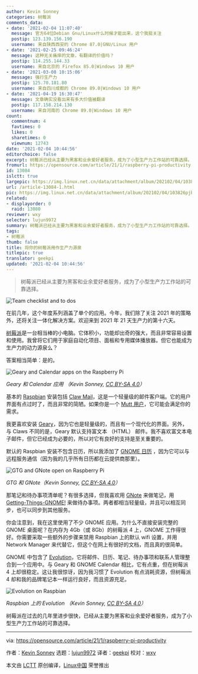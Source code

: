 ```yaml
---
author: Kevin Sonney
categories: 树莓派
comments_data:
- date: '2021-02-04 11:07:40'
  message: 官方64位Debian Gnu/Linux什么时候才能出来，这个我挺关注
  postip: 123.139.156.190
  username: 来自陕西西安的 Chrome 87.0|GNU/Linux 用户
- date: '2021-02-25 09:46:24'
  message: 这种无关痛痒的文章，有翻译的价值吗？
  postip: 114.255.144.33
  username: 来自北京的 Firefox 85.0|Windows 10 用户
- date: '2021-03-08 10:15:06'
  message: 强行生产力
  postip: 125.70.181.80
  username: 来自四川成都的 Chrome 89.0|Windows 10 用户
- date: '2021-04-19 16:30:47'
  message: 文章确实没看出来有多大价值被翻译
  postip: 117.158.214.130
  username: 来自河南的 Chrome 89.0|Windows 10 用户
count:
  commentnum: 4
  favtimes: 0
  likes: 0
  sharetimes: 0
  viewnum: 12743
date: '2021-02-04 10:44:56'
editorchoice: false
excerpt: 树莓派已经从主要为黑客和业余爱好者服务，成为了小型生产力工作站的可靠选择。
fromurl: https://opensource.com/article/21/1/raspberry-pi-productivity
id: 13084
islctt: true
largepic: https://img.linux.net.cn/data/attachment/album/202102/04/103826pjbxb7j1m8ok6ezf.jpg
url: /article-13084-1.html
pic: https://img.linux.net.cn/data/attachment/album/202102/04/103826pjbxb7j1m8ok6ezf.jpg.thumb.jpg
related:
- displayorder: 0
  raid: 13080
reviewer: wxy
selector: lujun9972
summary: 树莓派已经从主要为黑客和业余爱好者服务，成为了小型生产力工作站的可靠选择。
tags:
- 树莓派
thumb: false
title: 将你的树莓派用作生产力源泉
titlepic: true
translator: geekpi
updated: '2021-02-04 10:44:56'
---
```



> 
> 树莓派已经从主要为黑客和业余爱好者服务，成为了小型生产力工作站的可靠选择。
> 
> 
> 


![](https://img.linux.net.cn/data/attachment/album/202102/04/103826pjbxb7j1m8ok6ezf.jpg "Team checklist and to dos")


在前几年，这个年度系列涵盖了单个的应用。今年，我们除了关注 2021 年的策略外，还将关注一体化解决方案。欢迎来到 2021 年 21 天生产力的第十六天。


[树莓派](https://www.raspberrypi.org/)是一台相当棒的小电脑。它体积小，功能却出奇的强大，而且非常容易设置和使用。我曾将它们用于家庭自动化项目、面板和专用媒体播放器。但它也能成为生产力的动力源泉么？


答案相当简单：是的。


![Geary and Calendar apps on the Raspberry Pi](https://img.linux.net.cn/data/attachment/album/202102/04/103433i0dllltoqhavqr0q.jpg)


*Geary 和 Calendar 应用 （Kevin Sonney, [CC BY-SA 4.0](https://creativecommons.org/licenses/by-sa/4.0/)）*


基本的 [Raspbian](https://www.raspbian.org/) 安装包括 [Claw Mail](https://www.claws-mail.org/)，这是一个轻量级的邮件客户端。它的用户界面有点过时了，而且非常的简陋。如果你是一个 [Mutt 用户](http://www.mutt.org/)，它可能会满足你的需求。


我更喜欢安装 [Geary](https://wiki.gnome.org/Apps/Geary)，因为它也是轻量级的，而且有一个现代化的界面。另外，与 Claws 不同的是，Geary 默认支持富文本 （HTML） 邮件。我不喜欢富文本电子邮件，但它已经成为必要的，所以对它有良好的支持是至关重要的。


默认的 Raspbian 安装不包含日历，所以我添加了 [GNOME 日历](https://wiki.gnome.org/Apps/Calendar) ，因为它可以与远程服务通信（因为我的几乎所有日历都在云提供商那里）。


![GTG and GNote open on Raspberry Pi](https://img.linux.net.cn/data/attachment/album/202102/04/104029je999sg159vgdvpp.jpg)


*GTG 和 GNote（Kevin Sonney, [CC BY-SA 4.0](https://creativecommons.org/licenses/by-sa/4.0/)）*


那笔记和待办事项清单呢？有很多选择，但我喜欢用 [GNote](https://wiki.gnome.org/Apps/Gnote) 来做笔记，用 [Getting-Things-GNOME!](https://wiki.gnome.org/Apps/GTG) 来做待办事项。两者都相当轻量级，并且可以相互同步，也可以同步到其他服务。


你会注意到，我在这里使用了不少 GNOME 应用。为什么不直接安装完整的 GNOME 桌面呢？在内存为 4Gb（或 8Gb）的树莓派 4 上，GNOME 工作得很好。你需要采取一些额外的步骤来禁用 Raspbian 上的默认 wifi 设置，并用 Network Manager 来代替它，但这个在网上有很好的文档，而且真的很简单。


GNOME 中包含了 [Evolution](https://opensource.com/business/18/1/desktop-email-clients)，它将邮件、日历、笔记、待办事项和联系人管理整合到一个应用中。与 Geary 和 GNOME Calendar 相比，它有点重，但在树莓派 4 上却很稳定。这让我很惊讶，因为我习惯了 Evolution 有点消耗资源，但树莓派 4 却和我的品牌笔记本一样运行良好，而且资源充足。


![Evolution on Raspbian](https://img.linux.net.cn/data/attachment/album/202102/04/104447oexluxl868kgl3gl.jpg)


*Raspbian 上的 Evolution （Kevin Sonney, [CC BY-SA 4.0](https://creativecommons.org/licenses/by-sa/4.0/)）*


树莓派在过去的几年里进步很快，已经从主要为黑客和业余爱好者服务，成为了小型生产力工作站的可靠选择。




---


via: <https://opensource.com/article/21/1/raspberry-pi-productivity>


作者：[Kevin Sonney](https://opensource.com/users/ksonney) 选题：[lujun9972](https://github.com/lujun9972) 译者：[geekpi](https://github.com/geekpi) 校对：[wxy](https://github.com/wxy)


本文由 [LCTT](https://github.com/LCTT/TranslateProject) 原创编译，[Linux中国](https://linux.cn/) 荣誉推出